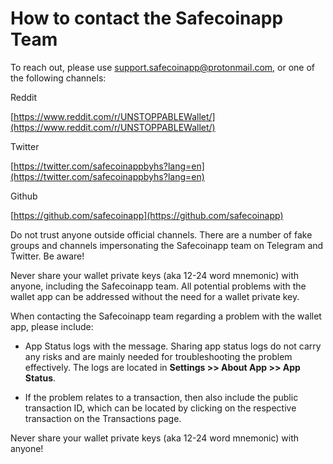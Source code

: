 # How to contact the Safecoinapp Team

To reach out, please use support.safecoinapp@protonmail.com, or one of the following channels:

Reddit

[https://www.reddit.com/r/UNSTOPPABLEWallet/](https://www.reddit.com/r/UNSTOPPABLEWallet/)

Twitter

[https://twitter.com/safecoinappbyhs?lang=en](https://twitter.com/safecoinappbyhs?lang=en)

Github

[https://github.com/safecoinapp](https://github.com/safecoinapp)

Do not trust anyone outside official channels. There are a number of fake groups and channels impersonating the Safecoinapp team on Telegram and Twitter. Be aware!

Never share your wallet private keys (aka 12-24 word mnemonic) with anyone, including the Safecoinapp team. All potential problems with the wallet app can be addressed without the need for a wallet private key.

When contacting the Safecoinapp team regarding a problem with the wallet app, please include:

- App Status logs with the message. Sharing app status logs do not carry any risks and are mainly needed for troubleshooting the problem effectively. The logs are located in **Settings >> About App >> App Status**.

- If the problem relates to a transaction, then also include the public transaction ID, which can be located by clicking on the respective transaction on the Transactions page.

Never share your wallet private keys (aka 12-24 word mnemonic) with anyone!
